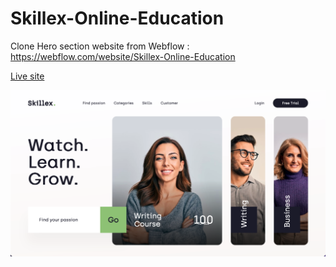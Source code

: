# Skillex-Online-Education

Clone Hero section website from Webflow : https://webflow.com/website/Skillex-Online-Education

[Live site](https://maxdeb1.github.io/Skillex-Online-Education/)

![Design preview for the Skillex-Online-Education](./Design/Desktop.png)

